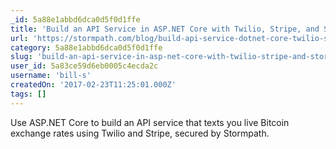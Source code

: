 ```yaml
---
_id: 5a88e1abbd6dca0d5f0d1ffe
title: 'Build an API Service in ASP.NET Core with Twilio, Stripe, and Stormpath'
url: 'https://stormpath.com/blog/build-api-service-dotnet-core-twilio-stripe'
category: 5a88e1abbd6dca0d5f0d1ffe
slug: 'build-an-api-service-in-asp-net-core-with-twilio-stripe-and-stormpath'
user_id: 5a83ce59d6eb0005c4ecda2c
username: 'bill-s'
createdOn: '2017-02-23T11:25:01.000Z'
tags: []
---
```


Use ASP.NET Core to build an API service that texts you live Bitcoin exchange rates using Twilio and Stripe, secured by Stormpath.


